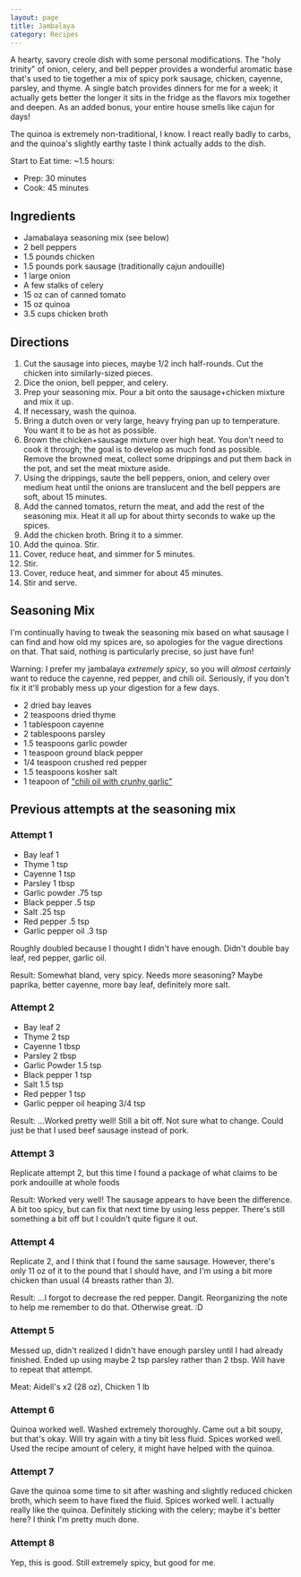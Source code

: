 ```yaml
---
layout: page
title: Jambalaya
category: Recipes
---
```


A hearty, savory creole dish with some personal modifications. The
"holy trinity" of onion, celery, and bell pepper provides a wonderful
aromatic base that's used to tie together a mix of spicy pork sausage,
chicken, cayenne, parsley, and thyme. A single batch provides dinners
for me for a week; it actually gets better the longer it sits in the
fridge as the flavors mix together and deepen. As an added bonus, your
entire house smells like cajun for days!

The quinoa is extremely non-traditional, I know. I react really badly
to carbs, and the quinoa's slightly earthy taste I think actually adds
to the dish.

Start to Eat time: ~1.5 hours:
- Prep: 30 minutes
- Cook: 45 minutes

## Ingredients

- Jamabalaya seasoning mix (see below)
- 2 bell peppers
- 1.5 pounds chicken
- 1.5 pounds pork sausage (traditionally cajun andouille)
- 1 large onion
- A few stalks of celery
- 15 oz can of canned tomato
- 15 oz quinoa
- 3.5 cups chicken broth

## Directions

1. Cut the sausage into pieces, maybe 1/2 inch half-rounds. Cut the
   chicken into similarly-sized pieces.
1. Dice the onion, bell pepper, and celery.
1. Prep your seasoning mix. Pour a bit onto the sausage+chicken
   mixture and mix it up.
1. If necessary, wash the quinoa.
1. Bring a dutch oven or very large, heavy frying pan up to
   temperature. You want it to be as hot as possible.
1. Brown the chicken+sausage mixture over high heat. You don't need to
   cook it through; the goal is to develop as much fond as
   possible. Remove the browned meat, collect some drippings and put
   them back in the pot, and set the meat mixture aside.
1. Using the drippings, saute the bell peppers, onion, and celery over
   medium heat until the onions are translucent and the bell peppers
   are soft, about 15 minutes.
1. Add the canned tomatos, return the meat, and add the rest of the
   seasoning mix. Heat it all up for about thirty seconds to wake up
   the spices.
1. Add the chicken broth. Bring it to a simmer.
1. Add the quinoa. Stir.
1. Cover, reduce heat, and simmer for 5 minutes.
1. Stir.
1. Cover, reduce heat, and simmer for about 45 minutes.
1. Stir and serve.

## Seasoning Mix

I'm continually having to tweak the seasoning mix based on what
sausage I can find and how old my spices are, so apologies for the
vague directions on that. That said, nothing is particularly precise,
so just have fun!

Warning: I prefer my jambalaya _extremely spicy_, so you will _almost
certainly_ want to reduce the cayenne, red pepper, and chili
oil. Seriously, if you don't fix it it'll probably mess up your
digestion for a few days.

- 2 dried bay leaves
- 2 teaspoons dried thyme
- 1 tablespoon cayenne
- 2 tablespoons parsley
- 1.5 teaspoons garlic powder
- 1 teaspoon ground black pepper
- 1/4 teaspoon crushed red pepper
- 1.5 teaspoons kosher salt
- 1 teapoon of ["chili oil with crunhy
  garlic"](https://smile.amazon.com/s?k=garlic+chili+oil)

## Previous attempts at the seasoning mix

### Attempt 1
- Bay leaf 1
- Thyme 1 tsp
- Cayenne 1 tsp
- Parsley 1 tbsp
- Garlic powder .75 tsp
- Black pepper .5 tsp
- Salt .25 tsp
- Red pepper .5 tsp
- Garlic pepper oil .3 tsp

Roughly doubled because I thought I didn't have enough. Didn't double
bay leaf, red pepper, garlic oil.

Result: Somewhat bland, very spicy. Needs more seasoning? Maybe
paprika, better cayenne, more bay leaf, definitely more salt.

### Attempt 2
- Bay leaf 2
- Thyme 2 tsp
- Cayenne 1 tbsp
- Parsley 2 tbsp
- Garlic Powder 1.5 tsp
- Black pepper 1 tsp
- Salt 1.5 tsp
- Red pepper 1 tsp
- Garlic pepper oil heaping 3/4 tsp

Result: ...Worked pretty well! Still a bit off. Not sure what to
change. Could just be that I used beef sausage instead of pork.

### Attempt 3
Replicate attempt 2, but this time I found a package of what claims to
be pork andouille at whole foods

Result: Worked very well! The sausage appears to have been the
difference. A bit too spicy, but can fix that next time by using less
pepper. There's still something a bit off but I couldn't quite figure
it out.

### Attempt 4

Replicate 2, and I think that I found the same sausage. However,
there's only 11 oz of it to the pound that I should have, and I'm
using a bit more chicken than usual (4 breasts rather than 3).

Result: ...I forgot to decrease the red pepper. Dangit. Reorganizing
the note to help me remember to do that. Otherwise great. :D

### Attempt 5

Messed up, didn't realized I didn't have enough parsley until I had
already finished. Ended up using maybe 2 tsp parsley rather than 2
tbsp. Will have to repeat that attempt.

Meat: Aidell's x2 (28 oz), Chicken 1 lb

### Attempt 6

Quinoa worked well. Washed extremely thoroughly. Came out a bit soupy,
but that's okay. Will try again with a tiny bit less fluid. Spices
worked well. Used the recipe amount of celery, it might have helped
with the quinoa.

### Attempt 7

Gave the quinoa some time to sit after washing and slightly reduced
chicken broth, which seem to have fixed the fluid. Spices worked
well. I actually really like the quinoa. Definitely sticking with the
celery; maybe it's better here? I think I'm pretty much done.

### Attempt 8

Yep, this is good. Still extremely spicy, but good for me.
